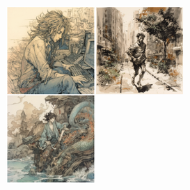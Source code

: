<img src="https://github.com/albertosaito/albertosaito/blob/main/nobuji.saito_by_yoshitaka_amano_coding_javascript_shoulder_leng_f25582c7-0fab-49e2-9314-6c0bdabe3cdb.png" width="200" />
<img src="https://github.com/albertosaito/albertosaito/blob/main/nobuji.saito_man_jogging_new_york_city_by_yoshitaka_amano_4074605f-8785-4a59-8a63-3040109b06f1.png" width="200" />
<img src="https://github.com/albertosaito/albertosaito/blob/main/nobuji.saito_shoulder_length_haired_man_fishing_a_dragon_by_yos_f6295b7e-e8f1-479b-8400-27a6b1fed50f.png" width="200" />
